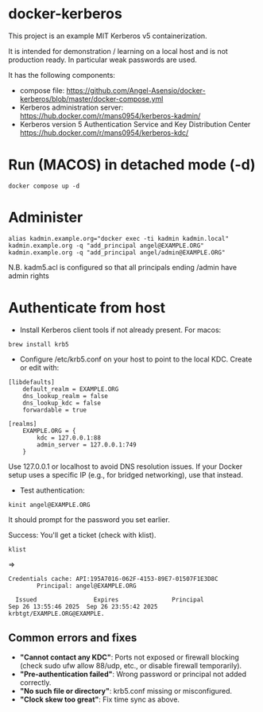 # docker-kerberos

This project is an example MIT Kerberos v5 containerization.

It is intended for demonstration / learning on a local host and is not production ready. In particular weak passwords are used.

It has the following components:

* compose file: https://github.com/Angel-Asensio/docker-kerberos/blob/master/docker-compose.yml
* Kerberos administration server: https://hub.docker.com/r/mans0954/kerberos-kadmin/
* Kerberos version 5 Authentication Service and Key Distribution Center https://hub.docker.com/r/mans0954/kerberos-kdc/

# Run (MACOS) in detached mode (-d)
```
docker compose up -d 
```

# Administer
```
alias kadmin.example.org="docker exec -ti kadmin kadmin.local"
kadmin.example.org -q "add_principal angel@EXAMPLE.ORG"
kadmin.example.org -q "add_principal angel/admin@EXAMPLE.ORG"
```
N.B. kadm5.acl is configured so that all principals ending /admin have admin rights

# Authenticate from host
* Install Kerberos client tools if not already present. 
For macos: 
```
brew install krb5
```

* Configure /etc/krb5.conf on your host to point to the local KDC. Create or edit with:
```
[libdefaults]
    default_realm = EXAMPLE.ORG
    dns_lookup_realm = false
    dns_lookup_kdc = false
    forwardable = true

[realms]
    EXAMPLE.ORG = {
        kdc = 127.0.0.1:88
        admin_server = 127.0.0.1:749
    }
```
Use 127.0.0.1 or localhost to avoid DNS resolution issues. If your Docker setup uses a specific IP (e.g., for bridged networking), use that instead.

* Test authentication: 
```
kinit angel@EXAMPLE.ORG
```
It should prompt for the password you set earlier.

Success: You'll get a ticket (check with klist).

```
klist
```
=>
```
Credentials cache: API:195A7016-062F-4153-89E7-01507F1E3D8C
        Principal: angel@EXAMPLE.ORG

  Issued                Expires               Principal
Sep 26 13:55:46 2025  Sep 26 23:55:42 2025  krbtgt/EXAMPLE.ORG@EXAMPLE.
```

## Common errors and fixes

- **"Cannot contact any KDC"**: Ports not exposed or firewall blocking (check sudo ufw allow 88/udp, etc., or disable firewall temporarily).
- **"Pre-authentication failed"**: Wrong password or principal not added correctly.
- **"No such file or directory"**: krb5.conf missing or misconfigured.
- **"Clock skew too great"**: Fix time sync as above.